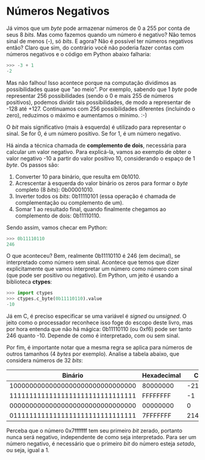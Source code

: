 # Números Negativos

Já vimos que um _byte_ pode armazenar números de 0 a 255 por conta de seus 8 _bits_. Mas como fazemos quando um número é negativo? Não temos sinal de menos (-), só _bits_. E agora? Não é possível ter números negativos então? Claro que sim, do contrário você não poderia fazer contas com números negativos e o código em Python abaixo falharia:

```python
>>> -3 + 1
-2
```

Mas não falhou! Isso acontece porque na computação dividimos as possibilidades quase que "ao meio". Por exemplo, sabendo que 1 _byte_ pode representar 256 possibilidades (sendo o 0 e mais 255 de números positivos), podemos dividir tais possibilidades, de modo a representar de -128 até +127. Continuamos com 256 possibilidades diferentes (incluindo o zero), reduzimos o máximo e aumentamos o mínimo. :-)

O _bit_ mais significativo (mais à esquerda) é utilizado para representar o sinal. Se for 0, é um número positivo. Se for 1, é um número negativo.

Há ainda a técnica chamada de **complemento de dois**, necessária para calcular um valor negativo. Para explicá-la, vamos ao exemplo de obter o valor negativo -10 a partir do valor positivo 10, considerando o espaço de 1 _byte_. Os passos são:

1. Converter 10 para binário, que resulta em 0b1010.
2. Acrescentar à esquerda do valor binário os zeros para formar o _byte_ completo (8 _bits_): 0b00001010.
3. Inverter todos os _bits_: 0b11110101 (essa operação é chamada de complementação ou complemento de um).
4. Somar 1 ao resultado final, quando finalmente chegamos ao complemento de dois: 0b11110110.

Sendo assim, vamos checar em Python:

```python
>>> 0b11110110
246
```

O que aconteceu? Bem, realmente 0b11110110 é 246 (em decimal), se interpretado como número sem sinal. Acontece que temos que dizer explicitamente que vamos interpretar um número como número com sinal (que pode ser positivo ou negativo). Em Python, um jeito é usando a biblioteca **ctypes**:

```python
>>> import ctypes
>>> ctypes.c_byte(0b11110110).value
-10
```

Já em C, é preciso especificar se uma variável é _signed_ ou _unsigned_. O jeito como o processador reconhece isso foge do escopo deste livro, mas por hora entenda que não há mágica: 0b11110110 (ou 0xf6) pode ser tanto 246 quanto -10. Depende de como é interpretado, com ou sem sinal.

Por fim, é importante notar que a mesma regra se aplica para números de outros tamanhos (4 _bytes_ por exemplo). Analise a tabela abaixo, que considera números de 32 _bits_:

| Binário                          | Hexadecimal | Com sinal   | Sem sinal  |
| -------------------------------- | ----------- | ----------- | ---------- |
| 10000000000000000000000000000000 | 80000000    | -2147483648 | 2147483648 |
| 11111111111111111111111111111111 | FFFFFFFF    | -1          | 4294967295 |
| 00000000000000000000000000000000 | 00000000    | 0           | 0          |
| 01111111111111111111111111111111 | 7FFFFFFF    | 2147483647  | 2147483647 |

Perceba que o número 0x7fffffff tem seu primeiro _bit_ zerado, portanto nunca será negativo, independente de como seja interpretado. Para ser um número negativo, é necessário que o primeiro _bit_ do número esteja _setado_, ou seja, igual a 1.
